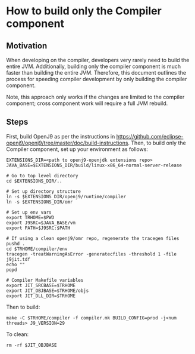 <!--
Copyright (c) 2019, 2021 IBM Corp. and others

This program and the accompanying materials are made available under
the terms of the Eclipse Public License 2.0 which accompanies this
distribution and is available at https://www.eclipse.org/legal/epl-2.0/
or the Apache License, Version 2.0 which accompanies this distribution and
is available at https://www.apache.org/licenses/LICENSE-2.0.

This Source Code may also be made available under the following
Secondary Licenses when the conditions for such availability set
forth in the Eclipse Public License, v. 2.0 are satisfied: GNU
General Public License, version 2 with the GNU Classpath
Exception [1] and GNU General Public License, version 2 with the
OpenJDK Assembly Exception [2].

[1] https://www.gnu.org/software/classpath/license.html
[2] http://openjdk.java.net/legal/assembly-exception.html

SPDX-License-Identifier: EPL-2.0 OR Apache-2.0 OR GPL-2.0 WITH Classpath-exception-2.0 OR LicenseRef-GPL-2.0 WITH Assembly-exception
-->

# How to build only the Compiler component

## Motivation
When developing on the compiler, developers very rarely need to build
the entire JVM. Additionally, building only the compiler component is 
much faster than building the entire JVM. Therefore, this document 
outlines the process for speeding compiler development by only building
the compiler component. 

Note, this approach only works if the changes are limited to the compiler
component; cross component work will require a full JVM rebuild. 

## Steps

First, build OpenJ9 as per the instructions 
in https://github.com/eclipse-openj9/openj9/tree/master/doc/build-instructions.
Then, to build only the Compiler component, set up your environment as 
follows:

```
EXTENSIONS_DIR=<path to openj9-openjdk extensions repo>
JAVA_BASE=$EXTENSIONS_DIR/build/linux-x86_64-normal-server-release

# Go to top level directory
cd $EXTENSIONS_DIR/..

# Set up directory structure
ln -s $EXTENSIONS_DIR/openj9/runtime/compiler
ln -s $EXTENSIONS_DIR/omr

# Set up env vars
export TRHOME=$PWD
export J9SRC=$JAVA_BASE/vm
export PATH=$J9SRC:$PATH

# If using a clean openj9/omr repo, regenerate the tracegen files
pushd .
cd $TRHOME/compiler/env
tracegen -treatWarningAsError -generatecfiles -threshold 1 -file j9jit.tdf
echo ""
popd

# Compiler Makefile variables
export JIT_SRCBASE=$TRHOME
export JIT_OBJBASE=$TRHOME/objs
export JIT_DLL_DIR=$TRHOME
```

Then to build:
```
make -C $TRHOME/compiler -f compiler.mk BUILD_CONFIG=prod -j<num threads> J9_VERSION=29
```
To clean:
```
rm -rf $JIT_OBJBASE
```
